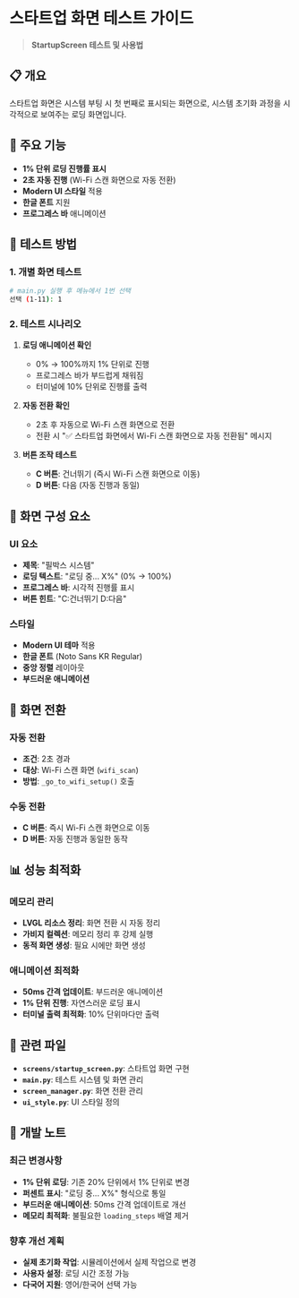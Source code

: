 # 스타트업 화면 테스트 가이드

> **StartupScreen 테스트 및 사용법**

## 📋 개요

스타트업 화면은 시스템 부팅 시 첫 번째로 표시되는 화면으로, 시스템 초기화 과정을 시각적으로 보여주는 로딩 화면입니다.

## 🎯 주요 기능

- **1% 단위 로딩 진행률 표시**
- **2초 자동 진행** (Wi-Fi 스캔 화면으로 자동 전환)
- **Modern UI 스타일** 적용
- **한글 폰트** 지원
- **프로그레스 바** 애니메이션

## 🚀 테스트 방법

### 1. 개별 화면 테스트
```bash
# main.py 실행 후 메뉴에서 1번 선택
선택 (1-11): 1
```

### 2. 테스트 시나리오
1. **로딩 애니메이션 확인**
   - 0% → 100%까지 1% 단위로 진행
   - 프로그레스 바가 부드럽게 채워짐
   - 터미널에 10% 단위로 진행률 출력

2. **자동 전환 확인**
   - 2초 후 자동으로 Wi-Fi 스캔 화면으로 전환
   - 전환 시 "✅ 스타트업 화면에서 Wi-Fi 스캔 화면으로 자동 전환됨" 메시지

3. **버튼 조작 테스트**
   - **C 버튼**: 건너뛰기 (즉시 Wi-Fi 스캔 화면으로 이동)
   - **D 버튼**: 다음 (자동 진행과 동일)

## 🔧 화면 구성 요소

### UI 요소
- **제목**: "필박스 시스템"
- **로딩 텍스트**: "로딩 중... X%" (0% → 100%)
- **프로그레스 바**: 시각적 진행률 표시
- **버튼 힌트**: "C:건너뛰기 D:다음"

### 스타일
- **Modern UI 테마** 적용
- **한글 폰트** (Noto Sans KR Regular)
- **중앙 정렬** 레이아웃
- **부드러운 애니메이션**

## 📱 화면 전환

### 자동 전환
- **조건**: 2초 경과
- **대상**: Wi-Fi 스캔 화면 (`wifi_scan`)
- **방법**: `_go_to_wifi_setup()` 호출

### 수동 전환
- **C 버튼**: 즉시 Wi-Fi 스캔 화면으로 이동
- **D 버튼**: 자동 진행과 동일한 동작


## 📊 성능 최적화

### 메모리 관리
- **LVGL 리소스 정리**: 화면 전환 시 자동 정리
- **가비지 컬렉션**: 메모리 정리 후 강제 실행
- **동적 화면 생성**: 필요 시에만 화면 생성

### 애니메이션 최적화
- **50ms 간격 업데이트**: 부드러운 애니메이션
- **1% 단위 진행**: 자연스러운 로딩 표시
- **터미널 출력 최적화**: 10% 단위마다만 출력

## 🔗 관련 파일

- **`screens/startup_screen.py`**: 스타트업 화면 구현
- **`main.py`**: 테스트 시스템 및 화면 관리
- **`screen_manager.py`**: 화면 전환 관리
- **`ui_style.py`**: UI 스타일 정의

## 📝 개발 노트

### 최근 변경사항
- **1% 단위 로딩**: 기존 20% 단위에서 1% 단위로 변경
- **퍼센트 표시**: "로딩 중... X%" 형식으로 통일
- **부드러운 애니메이션**: 50ms 간격 업데이트로 개선
- **메모리 최적화**: 불필요한 `loading_steps` 배열 제거

### 향후 개선 계획
- **실제 초기화 작업**: 시뮬레이션에서 실제 작업으로 변경
- **사용자 설정**: 로딩 시간 조정 가능
- **다국어 지원**: 영어/한국어 선택 가능
